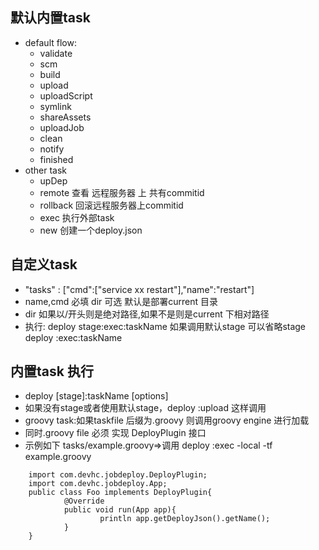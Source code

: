 ## 默认内置task

* default flow:
    * validate
    * scm
    * build
    * upload
    * uploadScript
    * symlink
    * shareAssets
    * uploadJob
    * clean
    * notify
    * finished
* other task
    * upDep
    * remote 查看 远程服务器 上 共有commitid
    * rollback 回滚远程服务器上commitid
    * exec 执行外部task 
    * new 创建一个deploy.json
    
## 自定义task
* "tasks" : ["cmd":["service xx restart"],"name":"restart"] 
* name,cmd 必填 dir 可选 默认是部署current 目录
* dir 如果以/开头则是绝对路径,如果不是则是current 下相对路径
* 执行:  deploy stage:exec:taskName   如果调用默认stage 可以省略stage deploy :exec:taskName
  
 
 
 
## 内置task 执行
* deploy [stage]:taskName [options]
* 如果没有stage或者使用默认stage，deploy :upload 这样调用
* groovy task:如果taskfile 后缀为.groovy 则调用groovy engine 进行加载
* 同时.groovy file 必须 实现 DeployPlugin 接口
* 示例如下 tasks/example.groovy=>调用 deploy :exec -local -tf example.groovy
``` 
    import com.devhc.jobdeploy.DeployPlugin;
    import com.devhc.jobdeploy.App;
    public class Foo implements DeployPlugin{
            @Override
            public void run(App app){
                    println app.getDeployJson().getName();
            }
    }
    
```
